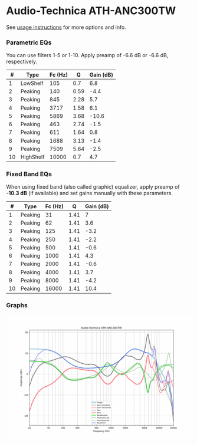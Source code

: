 # Audio-Technica ATH-ANC300TW
See [usage instructions](https://github.com/jaakkopasanen/AutoEq#usage) for more options and info.

### Parametric EQs
You can use filters 1-5 or 1-10. Apply preamp of -6.6 dB or -6.6 dB, respectively.

|   # | Type      |   Fc (Hz) |    Q |   Gain (dB) |
|-----|-----------|-----------|------|-------------|
|   1 | LowShelf  |       105 | 0.7  |         6.8 |
|   2 | Peaking   |       140 | 0.59 |        -4.4 |
|   3 | Peaking   |       845 | 2.28 |         5.7 |
|   4 | Peaking   |      3717 | 1.58 |         6.1 |
|   5 | Peaking   |      5869 | 3.68 |       -10.6 |
|   6 | Peaking   |       463 | 2.74 |        -1.5 |
|   7 | Peaking   |       611 | 1.64 |         0.8 |
|   8 | Peaking   |      1688 | 3.13 |        -1.4 |
|   9 | Peaking   |      7509 | 5.64 |        -2.5 |
|  10 | HighShelf |     10000 | 0.7  |         4.7 |

### Fixed Band EQs
When using fixed band (also called graphic) equalizer, apply preamp of **-10.3 dB** (if available) and set gains manually with these parameters.

|   # | Type    |   Fc (Hz) |    Q |   Gain (dB) |
|-----|---------|-----------|------|-------------|
|   1 | Peaking |        31 | 1.41 |         7   |
|   2 | Peaking |        62 | 1.41 |         3.6 |
|   3 | Peaking |       125 | 1.41 |        -3.2 |
|   4 | Peaking |       250 | 1.41 |        -2.2 |
|   5 | Peaking |       500 | 1.41 |        -0.6 |
|   6 | Peaking |      1000 | 1.41 |         4.3 |
|   7 | Peaking |      2000 | 1.41 |        -0.6 |
|   8 | Peaking |      4000 | 1.41 |         3.7 |
|   9 | Peaking |      8000 | 1.41 |        -4.2 |
|  10 | Peaking |     16000 | 1.41 |        10.4 |

### Graphs
![](./Audio-Technica%20ATH-ANC300TW.png)
